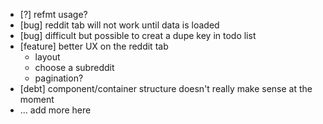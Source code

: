 - [?] refmt usage?
- [bug] reddit tab will not work until data is loaded
- [bug] difficult but possible to creat a dupe key in todo list
- [feature] better UX on the reddit tab
	- layout
	- choose a subreddit
	- pagination?
- [debt] component/container structure doesn't really make sense at the moment
- ... add more here

